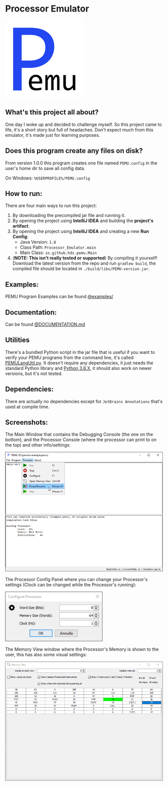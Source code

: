 # Processor Emulator

![](./logo.png)

## What's this project all about?

One day I woke up and decided to challenge myself.
So this project came to life, it's a short story but full of headaches.
Don't expect much from this emulator, it's made just for learning purposes.

## Does this program create any files on disk?

From version 1.0.0 this program creates one file named `PEMU.config` in the user's home dir to save all config data.

On Windows: `%USERPROFILE%/PEMU.config`

## How to run:

There are four main ways to run this project:
 1. By downloading the precompiled jar file and running it.
 2. By opening the project using **IntelliJ IDEA** and building the **project's artifact**.
 3. By opening the project using **IntelliJ IDEA** and creating a new **Run Config**:
    - Java Version: `1.8`
    - Class Path: `Processor_Emulator.main`
    - Main Class: `io.github.hds.pemu.Main`
 4. (**NOTE: This isn't really tested or supported**) By compiling it yourself! Download the latest version from the repo
    and run `gradlew build`, the compiled file should be located in `./build/libs/PEMU-version.jar`.

## Examples:

PEMU Program Examples can be found [@examples/](https://github.com/hds536jhmk/ProcessorEmulator/tree/master/examples)

## Documentation:

Can be found [@DOCUMENTATION.md](https://github.com/hds536jhmk/ProcessorEmulator/blob/master/DOCUMENTATION.md)

## Utilities

There's a bundled Python script in the jar file that is useful if you want to verify your PEMU programs from the
command line, it's called [PEMULangUtil.py](https://github.com/hds536jhmk/ProcessorEmulator/blob/master/src/main/resources/PEMULangUtil.py).
It doesn't require any dependencies, it just needs the standard Python library and [Python 3.8.X](https://www.python.org/downloads/),
it should also work on newer versions, but it's not tested.

## Dependencies:

There are actually no dependencies except for `JetBrains Annotations` that's used at compile time.

## Screenshots:

The Main Window that contains the Debugging Console (the one on the bottom), and the Processor Console (where the
processor can print to on the top) and other info/settings:

![](./preview_main_window.png)

The Processor Config Panel where you can change your Processor's settings
(Clock can be changed while the Processor's running):

![](./preview_processor_config.png)

The Memory View window where the Processor's Memory is shown to the user, this has also some visual settings:

![](./preview_memory_view.png)
